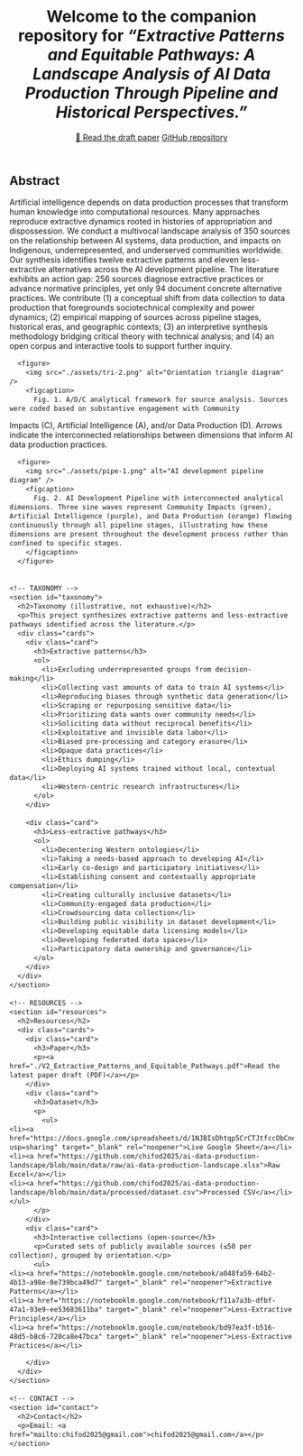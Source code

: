 <html lang="en">
<head>
  <meta charset="utf-8" />
  <meta name="viewport" content="width=device-width,initial-scale=1" />
  <title>AI Data Production Landscape</title>
  <link rel="stylesheet" href="styles.css" />
</head>
<body>
  <header class="container">
   <h1>
      Welcome to the companion repository for <em>“Extractive Patterns and Equitable Pathways:
      A Landscape Analysis of AI Data Production Through Pipeline and Historical
      Perspectives.”</em>
    </h1>
    <div class="links">
      <a href="./V2_Extractive_Patterns_and_Equitable_Pathways.pdf">📄 Read the draft paper</a>
      <a href="https://github.com/chifod2025/ai-data-production-landscape" target="_blank" rel="noopener">GitHub repository</a>
    </div>
  </header>
    <!-- ABSTRACT -->
    <section id="abstract">
      <h2>Abstract</h2>
      <p>
        Artificial intelligence depends on data production processes that transform human knowledge into computational resources. Many approaches reproduce extractive dynamics rooted in histories of appropriation and dispossession. We conduct a multivocal landscape analysis of 350 sources on the relationship between AI systems, data production, and impacts on Indigenous, underrepresented, and underserved communities worldwide. Our synthesis identifies twelve extractive patterns and eleven less-extractive alternatives across the AI development pipeline. The literature exhibits an action gap: 256 sources diagnose extractive practices or advance normative principles, yet only 94 document concrete alternative practices. We contribute (1) a conceptual shift from data collection to data production that foregrounds sociotechnical complexity and power dynamics; (2) empirical mapping of sources across pipeline stages, historical eras, and geographic contexts; (3) an interpretive synthesis methodology bridging critical theory with technical analysis; and (4) an open corpus and interactive tools to support further inquiry.
      </p>
        <main class="container">
 
      <figure>
        <img src="./assets/tri-2.png" alt="Orientation triangle diagram" />
        <figcaption>
          Fig. 1. A/D/C analytical framework for source analysis. Sources were coded based on substantive engagement with Community
Impacts (C), Artificial Intelligence (A), and/or Data Production (D). Arrows indicate the interconnected relationships between
dimensions that inform AI data production practices.
        </figcaption>
      </figure>
          
      <figure>
        <img src="./assets/pipe-1.png" alt="AI development pipeline diagram" />
        <figcaption>
          Fig. 2. AI Development Pipeline with interconnected analytical dimensions. Three sine waves represent Community Impacts (green), Artificial Intelligence (purple), and Data Production (orange) flowing continuously through all pipeline stages, illustrating how these dimensions are present throughout the development process rather than confined to specific stages.
        </figcaption>
      </figure>
 

    <!-- TAXONOMY -->
    <section id="taxonomy">
      <h2>Taxonomy (illustrative, not exhaustive)</h2>
      <p>This project synthesizes extractive patterns and less-extractive pathways identified across the literature.</p>
      <div class="cards">
        <div class="card">
          <h3>Extractive patterns</h3>
          <ol>
            <li>Excluding underrepresented groups from decision-making</li>
            <li>Collecting vast amounts of data to train AI systems</li>
            <li>Reproducing biases through synthetic data generation</li>
            <li>Scraping or repurposing sensitive data</li>
            <li>Prioritizing data wants over community needs</li>
            <li>Soliciting data without reciprocal benefits</li>
            <li>Exploitative and invisible data labor</li>
            <li>Biased pre-processing and category erasure</li>
            <li>Opaque data practices</li>
            <li>Ethics dumping</li>
            <li>Deploying AI systems trained without local, contextual data</li>
            <li>Western-centric research infrastructures</li>
          </ol>
        </div>
        
        <div class="card">
          <h3>Less-extractive pathways</h3>
          <ol>
            <li>Decentering Western ontologies</li>
            <li>Taking a needs-based approach to developing AI</li>
            <li>Early co-design and participatory initiatives</li>
            <li>Establishing consent and contextually appropriate compensation</li>
            <li>Creating culturally inclusive datasets</li>
            <li>Community-engaged data production</li>
            <li>Crowdsourcing data collection</li>
            <li>Building public visibility in dataset development</li>
            <li>Developing equitable data licensing models</li>
            <li>Developing federated data spaces</li>
            <li>Participatory data ownership and governance</li>
          </ol>
        </div>
      </div>
    </section>

    <!-- RESOURCES -->
    <section id="resources">
      <h2>Resources</h2>
      <div class="cards">
        <div class="card">
          <h3>Paper</h3>
          <p><a href="./V2_Extractive_Patterns_and_Equitable_Pathways.pdf">Read the latest paper draft (PDF)</a></p>
        </div>
        <div class="card">
          <h3>Dataset</h3>
          <p>
            <ul>
    <li><a href="https://docs.google.com/spreadsheets/d/1NJBIsDhtqp5CrCTJtfccObCneRLaRtoun6VfPuNTims/edit?usp=sharing" target="_blank" rel="noopener">Live Google Sheet</a></li> 
    <li><a href="https://github.com/chifod2025/ai-data-production-landscape/blob/main/data/raw/ai-data-production-landscape.xlsx">Raw Excel</a></li>
    <li><a href="https://github.com/chifod2025/ai-data-production-landscape/blob/main/data/processed/dataset.csv">Processed CSV</a></li>
    </ul>
          </p>
        </div>
        <div class="card">
          <h3>Interactive collections (open-source</h3>
          <p>Curated sets of publicly available sources (≤50 per collection), grouped by orientation.</p>
          <ul>
    <li><a href="https://notebooklm.google.com/notebook/a048fa59-64b2-4b13-a98e-0e739bca49d7" target="_blank" rel="noopener">Extractive Patterns</a></li>
    <li><a href="https://notebooklm.google.com/notebook/f11a7a3b-dfbf-47a1-93e9-ee53683611ba" target="_blank" rel="noopener">Less-Extractive Principles</a></li>
    <li><a href="https://notebooklm.google.com/notebook/bd97ea3f-b516-48d5-b8c6-720ca8e47bca" target="_blank" rel="noopener">Less-Extractive Practices</a></li>
  </ul>
      

        </div>
      </div>
    </section>

    <!-- CONTACT -->
    <section id="contact">
      <h2>Contact</h2>
      <p>Email: <a href="mailto:chifod2025@gmail.com">chifod2025@gmail.com</a></p>
    </section>
  </main>
